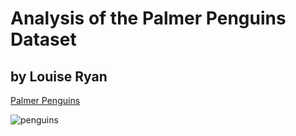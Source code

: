 # Analysis of the Palmer Penguins Dataset

## by Louise Ryan

[Palmer Penguins](https://d3i3l3kraiqpym.cloudfront.net/wp-content/uploads/2016/04/26094914/Ad%C3%A9lie-Chinstrap-and-gentoo-penguin-species.jpg)

![penguins](https://allisonhorst.github.io/palmerpenguins/reference/figures/lter_penguins.png)




